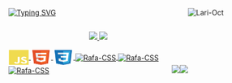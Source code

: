 <div style="display: inline_block" >
  <div>
    <img align="right"  alt="Lari-Oct" width="150" height="150" src="https://media.discordapp.net/attachments/1215284598905503805/1229542960438181988/spidertocat.png?ex=6630101d&is=661d9b1d&hm=063c171ef95ae24b995b787babc52b5e048588c1ddf360dbedd5d5638a2115ce&=&format=webp&quality=lossless&width=565&height=565">
  </div>

  <div align="left" >

  
[![Typing SVG](https://readme-typing-svg.demolab.com?font=Fira+Code&size=30&pause=1000&color=F7F7F7&vCenter=true&random=false&width=470&lines=Ol%C3%A1%2C+eu+sou+a+Larissa+%E2%9D%A4%F0%9F%92%BB)](https://git.io/typing-svg)
    
  </div>

</div>


##

<div align="center">
  <a href="https://github.com/slarimoreira">
  <img height="190em" src="https://github-readme-stats.vercel.app/api?username=slarimoreira&theme=midnight-purple"/>
  <img height="190em" src="https://github-readme-stats.vercel.app/api/top-langs/?username=slarimoreira&layout=compact&langs_count=7&theme=midnight-purple"/>
</div>

<div style="display: inline_block"><br>
  <img align="center" alt="Rafa-Js" height="30" width="40" src="https://raw.githubusercontent.com/devicons/devicon/master/icons/javascript/javascript-plain.svg">
  <img align="center" alt="Rafa-HTML" height="30" width="40" src="https://raw.githubusercontent.com/devicons/devicon/master/icons/html5/html5-original.svg">
  <img align="center" alt="Rafa-CSS" height="30" width="40" src="https://raw.githubusercontent.com/devicons/devicon/master/icons/css3/css3-original.svg">
  <img align="center" alt="Rafa-CSS" height="30" width="40" src="https://user-images.githubusercontent.com/25181517/117201156-9a724800-adec-11eb-9a9d-3cd0f67da4bc.png">
  <img align="center" alt="Rafa-CSS" height="30" width="40" src="https://user-images.githubusercontent.com/25181517/117533873-484d4480-afef-11eb-9fad-67c8605e3592.png">
  <img align="center" alt="Rafa-CSS" height="30" width="30" src="https://user-images.githubusercontent.com/25181517/184117353-4b437677-c4bb-4f4c-b448-af4920576732.png">
  <a href="https://www.linkedin.com/in/larissa-moreira-da-silva-5147261a4/" target="_blank"><img align="right" src="https://img.shields.io/badge/-LinkedIn-%230077B5?style=for-the-badge&logo=linkedin&logoColor=white" target="_blank"></a> 
  <a href="https://instagram.com/slarimoreira" target="_blank"><img align="right" src="https://img.shields.io/badge/-Instagram-%23E4405F?style=for-the-badge&logo=instagram&logoColor=white" target="_blank"></a>
</div>
  
  ##
